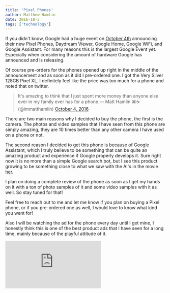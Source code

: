 ```yaml
---
title: 'Pixel Phones'
author: Matthew Hamlin
date: 2016-10-5
tags: ['technology']
---
```



If you didn't know, Google had a huge event on <a href="/blog/october-4th" data-css-link-article>October 4th</a> announcing their new Pixel Phones, Daydream Viewer, Google Home, Google WiFi, and Google Assistant. For many reasons this is the largest Google Event yet. Especially when considering the amount of hardware Google has announced and is releasing.


Of course pre-orders for the phones opened up right in the middle of the announcement and as soon as it did I pre-ordered one. I got the Very Silver 128GB Pixel XL. I definitely feel like the price was too much for a phone and noted that on twitter.

<blockquote class="twitter-tweet tw-align-center" data-lang="en"><p lang="en" dir="ltr">It&#39;s amazing to think that I just spent more money than anyone else ever in my family ever has for a phone.&mdash; Matt Hamlin ⌘☕ (@immatthamlin) <a href="https://twitter.com/immatthamlin/status/783392827095089153">October 4, 2016</a></blockquote>


There are two main reasons why I decided to buy the phone, the first is the camera. The photos and video samples that I have seen from this phone are simply amazing, they are 10 times better than any other camera I have used on a phone or not.


The second reason I decided to get this phone is because of Google Assistant, which I truly believe to be something that can be quite an amazing product and experience if Google properly develops it. Sure right now it is no more than a simple Google search bot, but I see this product growing to be something close to what we saw with the AI's in the movie <a href="http://www.imdb.com/title/tt1798709/" data-css-link-article>her</a>.


I plan on doing a complete review of the phone as soon as I get my hands on it with a ton of photo samples of it and some video samples with it as well. So stay tuned for that!


Feel free to reach out to me and let me know if you plan on buying a Pixel phone, or if you pre-ordered one as well, I would love to know what kind you went for!


Also I will be watching the ad for the phone every day until I get mine, I honestly think this is one of the best product ads that I have seen for a long time, mainly because of the playful attitude of it.

<iframe data-css-video data-css-youtube src="https://www.youtube.com/embed/Rykmwn0SMWU" frameborder="0" allowfullscreen></iframe>
